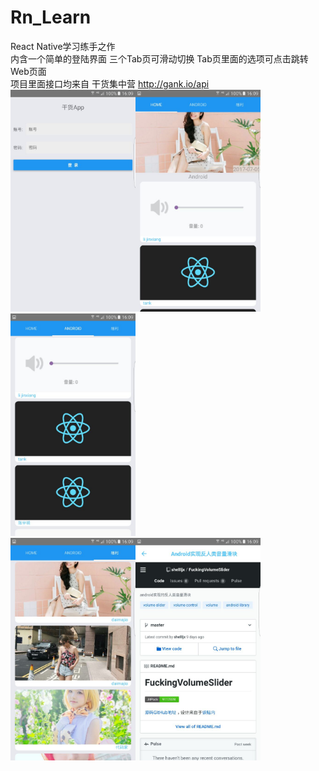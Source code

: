 # Rn_Learn
React Native学习练手之作 
<br/>内含一个简单的登陆界面 三个Tab页可滑动切换 Tab页里面的选项可点击跳转Web页面
<br/>项目里面接口均来自 干货集中营 http://gank.io/api
<br/><img src="/images/2.jpg" width=200  /><img src="/images/3.jpg" width=200  /><img src="/images/4.jpg" width=200  />
<br/><img src="/images/5.jpg" width=200  /><img src="/images/6.jpg" width=200  />

